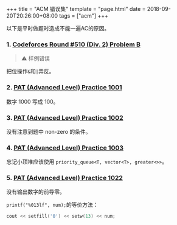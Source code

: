 +++
title = "ACM 错误集"
template = "page.html" 
date = 2018-09-20T20:26:00+08:00
tags = ["acm"]
+++

以下是平时做题时造成不能一遍AC的原因。
<!--more-->

### 1. [Codeforces Round #510 (Div. 2) Problem B](http://codeforces.com/contest/1042/problem/B)

> ⚠ 样例错误

把位操作`&`和`|`弄反。

### 2. [PAT (Advanced Level) Practice 1001](https://pintia.cn/problem-sets/994805342720868352/problems/994805528788582400)

数字 1000 写成 100。

### 3. [PAT (Advanced Level) Practice 1002](https://pintia.cn/problem-sets/994805342720868352/problems/994805526272000000)

没有注意到题中 non-zero 的条件。

### 4. [PAT (Advanced Level) Practice 1003](https://pintia.cn/problem-sets/994805342720868352/problems/994805523835109376)

忘记小顶堆应该使用 `priority_queue<T, vector<T>, greater<>>`。

### 5. [PAT (Advanced Level) Practice 1022](https://pintia.cn/problem-sets/994805342720868352/problems/994805480801550336)

没有输出数字的前导零。

`printf("%013lf", num);`的等价方法：

```cpp
cout << setfill('0') << setw(13) << num;
```
